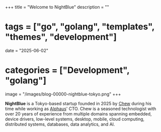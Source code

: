 +++
title = "Welcome to NightBlue"
description = ""
# tags = ["go", "golang", "templates", "themes", "development"]
date = "2025-06-02"
# categories = ["Development", "golang"]
image = "/images/blog-00000-nightblue-tokyo.png"
+++

**NightBlue** is a Tokyo-based startup founded in 2025 by [Chew](https://flowerinthenight.com/) during his time while working as [Alphaus](https://alphaus.cloud/)' CTO. Chew is a seasoned technologist with over 20 years of experience from multiple domains spanning embedded, device drivers, low-level systems, desktop, mobile, cloud computing, distributed systems, databases, data analytics, and AI.
